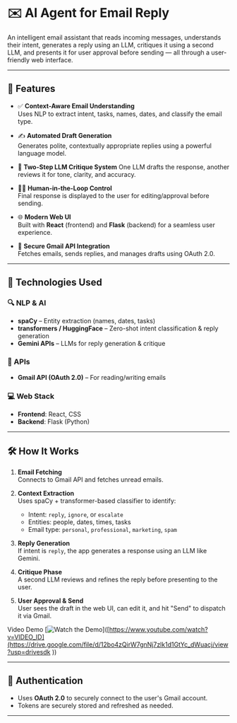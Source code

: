 # ✉️ AI Agent for Email Reply 

An intelligent email assistant that reads incoming messages, understands their intent, generates a reply using an LLM, critiques it using a second LLM, and presents it for user approval before sending — all through a user-friendly web interface.

---

## 🚀 Features

- ✅ **Context-Aware Email Understanding**  
  Uses NLP to extract intent, tasks, names, dates, and classify the email type.

- ✍️ **Automated Draft Generation**  
  Generates polite, contextually appropriate replies using a powerful language model.

- 🧠 **Two-Step LLM Critique System**
  One LLM drafts the response, another reviews it for tone, clarity, and accuracy.

- 🧑‍💻 **Human-in-the-Loop Control**  
  Final response is displayed to the user for editing/approval before sending.

- 🌐 **Modern Web UI**  
  Built with **React** (frontend) and **Flask** (backend) for a seamless user experience.

- 🔐 **Secure Gmail API Integration**  
  Fetches emails, sends replies, and manages drafts using OAuth 2.0.

---

## 🧰 Technologies Used

### 🔍 NLP & AI
- **spaCy** – Entity extraction (names, dates, tasks)
- **transformers / HuggingFace** – Zero-shot intent classification & reply generation
- **Gemini APIs** – LLMs for reply generation & critique

### 📡 APIs
- **Gmail API (OAuth 2.0)** – For reading/writing emails

### 💻 Web Stack
- **Frontend**: React, CSS
- **Backend**: Flask (Python)

---

## 🛠️ How It Works

1. **Email Fetching**  
   Connects to Gmail API and fetches unread emails.

2. **Context Extraction**  
   Uses spaCy + transformer-based classifier to identify:
   - Intent: `reply`, `ignore`, or `escalate`
   - Entities: people, dates, times, tasks
   - Email type: `personal`, `professional`, `marketing`, `spam`

3. **Reply Generation**  
   If intent is `reply`, the app generates a response using an LLM like Gemini.

4. **Critique Phase**  
   A second LLM reviews and refines the reply before presenting to the user.

5. **User Approval & Send**  
   User sees the draft in the web UI, can edit it, and hit "Send" to dispatch it via Gmail.

Video Demo
[![Watch the Demo](https://drive.google.com/file/d/12bo4zQirW7gnNj7zlk1d1GtYc_dWuacj/view?usp=drivesdk )]([https://www.youtube.com/watch?v=VIDEO_ID](https://drive.google.com/file/d/12bo4zQirW7gnNj7zlk1d1GtYc_dWuacj/view?usp=drivesdk ))

---

## 🔐 Authentication

- Uses **OAuth 2.0** to securely connect to the user's Gmail account.
- Tokens are securely stored and refreshed as needed.

---

